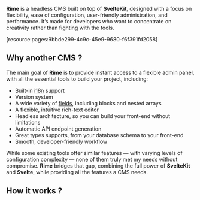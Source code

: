 **Rime** is a headless CMS built on top of **SvelteKit**, designed with a focus on flexibility, ease of configuration, user-friendly administration, and performance. It’s made for developers who want to concentrate on creativity rather than fighting with the tools.

[resource:pages:9bbde299-4c9c-45e9-9680-f6f391fd2058]

## Why another CMS ?

The main goal of **Rime** is to provide instant access to a flexible admin panel, with all the essential tools to build your project, including:

- Built-in [i18n](/docs/configuration/i18n) support
- Version system
- A wide variety of [fields](/docs/fieds), including blocks and nested arrays
- A flexible, intuitive rich-text editor
- Headless architecture, so you can build your front-end without limitations
- Automatic API endpoint generation
- Great types supports, from your database schema to your front-end
- Smooth, developer-friendly workflow

While some existing tools offer similar features — with varying levels of configuration complexity — none of them truly met my needs without compromise. **Rime** bridges that gap, combining the full power of **SvelteKit** and **Svelte**, while providing all the features a CMS needs.

## How it works ?